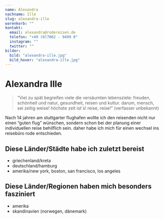 ```yaml
---
name: Alexandra
nachname: Ille
slug: alexandra-ille
warenkorb: ""
kontakt:
  email: alexandra@rodereisen.de
  telefon: "+49 (0)7062 - 9499 0"
  instagram: ""
  twitter: ""
bilder:
  bild: "alexandra-ille.jpg"
  bild_hover: "alexandra-ille.jpg"
---
```


# Alexandra Ille

> ”Viel zu spät begreifen viele die versäumten lebensziele: freuden, schönheit und natur, gesundheit, reisen und kultur. darum, mensch, sei zeitig weise! höchste zeit ist´s! reise, reise!” (verfasser unbekannt)

Nach 14 jahren am stuttgarter flughafen wollte ich den reisenden nicht nur einen “guten flug” wünschen, sondern schon bei der planung einer individuellen reise behilflich sein. daher habe ich mich für einen wechsel ins reisebüro rode entschieden.

## Diese Länder/Städte habe ich zuletzt bereist

- griechenland/kreta
- deutschland/hamburg
- amerika/new york, boston, san francisco, los angeles

## Diese Länder/Regionen haben mich besonders fasziniert

- amerika
- skandinavien (norwegen, dänemark)
